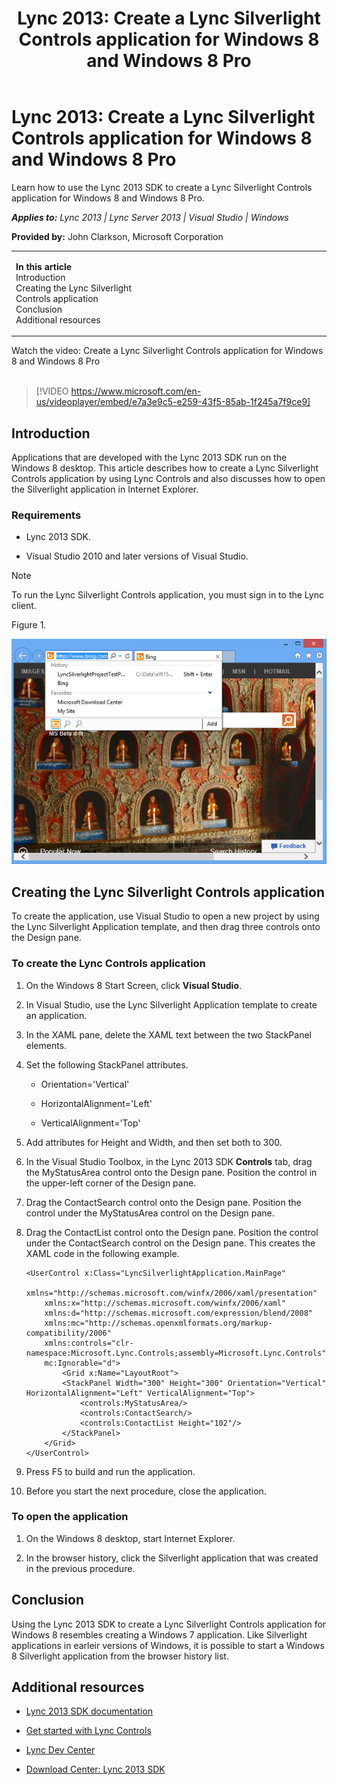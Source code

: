 ﻿---
title: 'Lync 2013: Create a Lync Silverlight Controls application for Windows 8 and Windows 8 Pro'
TOCTitle: 'Lync 2013: Create a Lync Silverlight Controls application for Windows 8 and Windows 8 Pro'
ms:assetid: e7a3e9c5-e259-43f5-85ab-1f245a7f9ce9
ms:mtpsurl: https://msdn.microsoft.com/en-us/library/Dn194313(v=office.15)
ms:contentKeyID: 52825045
ms.date: 07/25/2014
mtps_version: v=office.15
dev_langs:
- xaml
---

# Lync 2013: Create a Lync Silverlight Controls application for Windows 8 and Windows 8 Pro

Learn how to use the Lync 2013 SDK to create a Lync Silverlight Controls application for Windows 8 and Windows 8 Pro.


_**Applies to:** Lync 2013 | Lync Server 2013 | Visual Studio | Windows_

**Provided by:**  John Clarkson, Microsoft Corporation

<table>
<colgroup>
<col style="width: 50%" />
<col style="width: 50%" />
</colgroup>
<tbody>
<tr class="odd">
<td><p><strong>In this article</strong><br />
Introduction<br />
Creating the Lync Silverlight Controls application<br />
Conclusion<br />
Additional resources</p></td>
</tr>
</tbody>
</table>

<div class="caption">
Watch the video: Create a Lync Silverlight Controls application for Windows 8 and Windows 8 Pro
</div>
<br />

> [!VIDEO https://www.microsoft.com/en-us/videoplayer/embed/e7a3e9c5-e259-43f5-85ab-1f245a7f9ce9]

## Introduction

Applications that are developed with the Lync 2013 SDK run on the Windows 8 desktop. This article describes how to create a Lync Silverlight Controls application by using Lync Controls and also discusses how to open the Silverlight application in Internet Explorer.

### Requirements

  - Lync 2013 SDK.

  - Visual Studio 2010 and later versions of Visual Studio.


> [!NOTE]
> <P>To run the Lync Silverlight Controls application, you must sign in to the Lync client.</P>



Figure 1.

  
![Internet Explorer and Silverlight application](images/Dn194313.UC15All_TA_SilverlightWin8_fig01(Office.15).png "Internet Explorer and Silverlight application")

## Creating the Lync Silverlight Controls application

To create the application, use Visual Studio to open a new project by using the Lync Silverlight Application template, and then drag three controls onto the Design pane.

### To create the Lync Controls application

1.  On the Windows 8 Start Screen, click **Visual Studio**.

2.  In Visual Studio, use the Lync Silverlight Application template to create an application.

3.  In the XAML pane, delete the XAML text between the two StackPanel elements.

4.  Set the following StackPanel attributes.
    
      - Orientation='Vertical'
    
      - HorizontalAlignment='Left'
    
      - VerticalAlignment='Top'

5.  Add attributes for Height and Width, and then set both to 300.

6.  In the Visual Studio Toolbox, in the Lync 2013 SDK **Controls** tab, drag the MyStatusArea control onto the Design pane. Position the control in the upper-left corner of the Design pane.

7.  Drag the ContactSearch control onto the Design pane. Position the control under the MyStatusArea control on the Design pane.

8.  Drag the ContactList control onto the Design pane. Position the control under the ContactSearch control on the Design pane. This creates the XAML code in the following example.
    
    ``` xaml
    <UserControl x:Class="LyncSilverlightApplication.MainPage"
        xmlns="http://schemas.microsoft.com/winfx/2006/xaml/presentation"
        xmlns:x="http://schemas.microsoft.com/winfx/2006/xaml"
        xmlns:d="http://schemas.microsoft.com/expression/blend/2008"
        xmlns:mc="http://schemas.openxmlformats.org/markup-compatibility/2006"
        xmlns:controls="clr-namespace:Microsoft.Lync.Controls;assembly=Microsoft.Lync.Controls"
        mc:Ignorable="d">
            <Grid x:Name="LayoutRoot">
            <StackPanel Width="300" Height="300" Orientation="Vertical" HorizontalAlignment="Left" VerticalAlignment="Top">
                <controls:MyStatusArea/>
                <controls:ContactSearch/>
                <controls:ContactList Height="102"/>
            </StackPanel>
        </Grid>
    </UserControl>
    ```

9.  Press F5 to build and run the application.

10. Before you start the next procedure, close the application.

### To open the application

1.  On the Windows 8 desktop, start Internet Explorer.

2.  In the browser history, click the Silverlight application that was created in the previous procedure.

## Conclusion

Using the Lync 2013 SDK to create a Lync Silverlight Controls application for Windows 8 resembles creating a Windows 7 application. Like Silverlight applications in earleir versions of Windows, it is possible to start a Windows 8 Silverlight application from the browser history list.

## Additional resources

  - [Lync 2013 SDK documentation](lync-2013-sdk-documentation.md)

  - [Get started with Lync Controls](get-started-with-lync-controls.md)

  - [Lync Dev Center](http://msdn.microsoft.com/en-us/lync/default.aspx)

  - [Download Center: Lync 2013 SDK](http://www.microsoft.com/en-us/download/details.aspx?id=36824)

